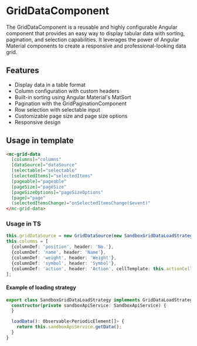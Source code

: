 # GridDataComponent


The GridDataComponent is a reusable and highly configurable Angular component that provides an easy way to display tabular data with sorting, pagination, and selection capabilities. It leverages the power of Angular Material components to create a responsive and professional-looking data grid.

## Features
- Display data in a table format
- Column configuration with custom headers
- Built-in sorting using Angular Material's MatSort
- Pagination with the GridPaginationComponent
- Row selection with selectable input
- Customizable page size and page size options
- Responsive design

## Usage in template
```html
<mc-grid-data
  [columns]="columns"
  [dataSource]="dataSource"
  [selectable]="selectable"
  [selectedItems]="selectedItems"
  [pageable]="pageable"
  [pageSize]="pageSize"
  [pageSizeOptions]="pageSizeOptions"
  [page]="page"
  (selectedItemsChange)="onSelectedItemsChange($event)"
</mc-grid-data>
```

### Usage in TS
```typescript
this.gridDataSource = new GridDataSource(new SandboxGridDataLoadStrategy(sandboxApiService));
this.columns = [
  {columnDef: 'position', header: 'No.'},
  {columnDef: 'name', header: 'Name'},
  {columnDef: 'weight', header: 'Weight'},
  {columnDef: 'symbol', header: 'Symbol'},
  {columnDef: 'action', header: 'Action', cellTemplate: this.actionCell},
];
```

#### Example of loading strategy
```typescript
export class SandboxGridDataLoadStrategy implements GridDataLoadStrategy<PeriodicElement> {
  constructor(private sandboxApiService: SandboxApiService) {
  }

  loadData(): Observable<PeriodicElement[]> {
    return this.sandboxApiService.getData();
  }
}
```
